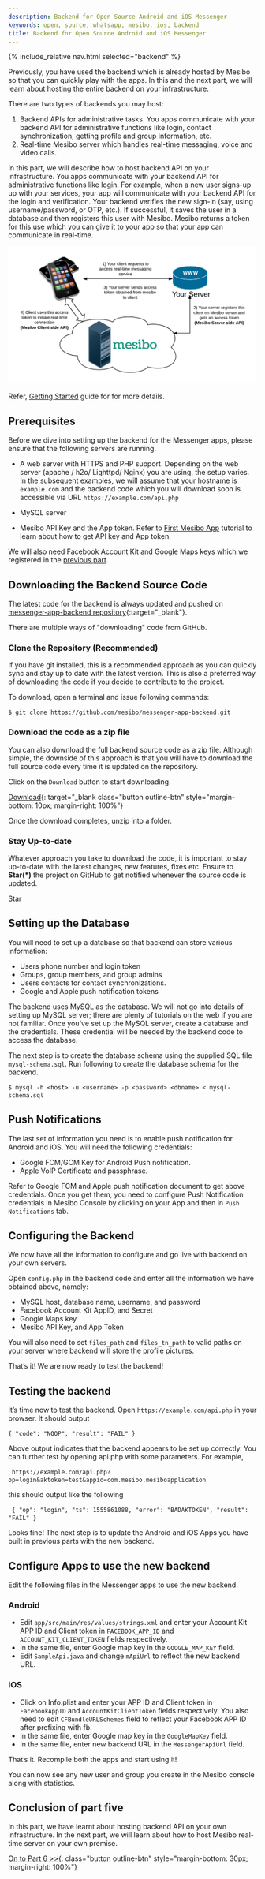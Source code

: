 ```yaml
---
description: Backend for Open Source Android and iOS Messenger
keywords: open, source, whatsapp, mesibo, ios, backend
title: Backend for Open Source Android and iOS Messenger
---
```

{% include_relative nav.html selected="backend" %}

Previously, you have used the backend which is already hosted by Mesibo so that you can quickly play with the apps. In this and the next part, we will learn about hosting the entire backend on your infrastructure.

There are two types of backends you may host:
 1. Backend APIs for administrative tasks. You apps communicate with your backend API for administrative functions like login, contact synchronization, getting profile and group information, etc.
 2. Real-time Mesibo server which handles real-time messaging, voice and video calls.

In this part, we will describe how to host backend API on your infrastructure. You apps communicate with your backend API for administrative functions like login. For example, when a new user signs-up up with your services, your app will communicate with your backend API for the login and verification. Your backend verifies the new sign-in (say, using username/password, or OTP, etc.). If successful, it saves the user in a database and then registers this user with Mesibo. Mesibo returns a token for this use which you can give it to your app so that your app can communicate in real-time.

![How mesibo works](/documentation/get-started/images/conceptual-arch-small.png)

Refer, [Getting Started](/documentation/get-started/) guide for for more details. 

## Prerequisites
Before we dive into setting up the backend for the Messenger apps, please ensure that the following servers are running.

- A web server with HTTPS and PHP support. Depending on the web server (apache / h2o/ Lighttpd/ Nginx) you are using, the setup varies. In the subsequent examples, we will assume that your hostname is `example.com` and the backend code which you will download soon is accessible via URL `https://example.com/api.php`

- MySQL server

- Mesibo API Key and the App token. Refer to [First Mesibo App](/documentation/tutorials/first-app/) tutorial to learn about how to get API key and App token. 

We will also need Facebook Account Kit and Google Maps keys which we registered in the [previous part](/documentation/tutorials/open-source-whatsapp-clone/customize/).

## Downloading the Backend Source Code
The latest code for the backend is always updated and pushed on [messenger-app-backend repository](https://github.com/mesibo/messenger-app-backend){:target="_blank"}.

There are multiple ways of "downloading" code from GitHub.

### Clone the Repository (Recommended)
If you have git installed, this is a recommended approach as you can quickly sync and stay up to date with the latest version. This is also a preferred way of downloading the code if you decide to contribute to the project. 

To download, open a terminal and issue following commands:

    $ git clone https://github.com/mesibo/messenger-app-backend.git

### Download the code as a zip file
You can also download the full backend source code as a zip file. Although simple, the downside of this approach is that you will have to download the full source code every time it is updated on the repository. 

Click on the `Download` button to start downloading.

[Download](https://github.com/mesibo/messenger-app-backend/archive/master.zip){: target="_blank class="button outline-btn" style="margin-bottom: 10px; margin-right: 100%"}

Once the download completes, unzip into a folder. 

### Stay Up-to-date
Whatever approach you take to download the code, it is important to stay up-to-date with the latest changes, new features, fixes etc. Ensure to **Star(*)** the project on GitHub to get notified whenever the source code is updated. 

<a class="github-button" href="https://github.com/mesibo/messenger-app-backend" target="_blank" data-icon="octicon-star" data-size="large" aria-label="Star mesibo/messenger-app-backend on GitHub">Star</a>

## Setting up the Database
You will need to set up a database so that backend can store various information:

- Users phone number and login token
- Groups, group members, and group admins
- Users contacts for contact synchronizations.
- Google and Apple push notification tokens

The backend uses MySQL as the database. We will not go into details of setting up MySQL server; there are plenty of tutorials on the web if you are not familiar. Once you’ve set up the MySQL server, create a database and the credentials. These credential will be needed by the backend code to access the database.

The next step is to create the database schema using the supplied SQL file `mysql-schema.sql`. Run following to create the database schema for the backend.

    $ mysql -h <host> -u <username> -p <password> <dbname> < mysql-schema.sql

## Push Notifications
The last set of information you need is to enable push notification for Android and iOS. You will need the following credentials:

 - Google FCM/GCM Key for Android Push notification.
 - Apple VoIP Certificate and passphrase.

Refer to Google FCM and Apple push notification document to get above credentials. Once you get them, you need to configure Push Notification credentials in Mesibo Console by clicking on your App and then in  `Push Notifications` tab.

## Configuring the Backend
We now have all the information to configure and go live with backend on your own servers.

Open `config.php` in the backend code and enter all the information we have obtained above, namely:

 - MySQL host, database name, username, and password
 - Facebook Account Kit AppID, and Secret
 - Google Maps key
 - Mesibo API Key, and App Token

You will also need to set `files_path` and `files_tn_path` to valid paths on your server where backend will store the profile pictures.

That’s it! We are now ready to test the backend!

## Testing the backend
It’s time now to test the backend. Open `https://example.com/api.php` in your browser. It should output

    { "code": "NOOP", "result": "FAIL" }

Above output indicates that the backend appears to be set up correctly. You can further test by opening api.php with some parameters. For example,

     https://example.com/api.php?op=login&aktoken=test&appid=com.mesibo.mesiboapplication

this should output like the following

     { "op": "login", "ts": 1555861088, "error": "BADAKTOKEN", "result": "FAIL" }

Looks fine! The next step is to update the Android and iOS Apps you have built in previous parts with the new backend.

## Configure Apps to use the new backend
Edit the following files in the Messenger apps to use the new backend.

### Android
 - Edit `app/src/main/res/values/strings.xml` and enter your Account Kit APP ID and Client token in `FACEBOOK_APP_ID` and `ACCOUNT_KIT_CLIENT_TOKEN` fields respectively.
 - In the same file, enter Google map key in the `GOOGLE_MAP_KEY` field.
 - Edit `SampleApi.java` and change `mApiUrl` to reflect the new backend URL.

### iOS
 - Click on Info.plist and enter your APP ID and Client token in `FacebookAppID` and `AccountKitClientToken` fields respectively. You also need to edit `CFBundleURLSchemes` field to reflect your Facebook APP ID after prefixing with fb.
 - In the same file, enter Google map key in the `GoogleMapKey` field.
 - In the same file, enter new backend URL in the `MessengerApiUrl` field.

That’s it. Recompile both the apps and start using it!

You can now see any new user and group you create in the Mesibo console along with statistics.

## Conclusion of part five

In this part, we have learnt about hosting backend API on your own infrastructure. In the next part, we will learn about how to host Mesibo real-time server on your own premise. 


[On to Part 6 >>](on-premise.md){: class="button outline-btn" style="margin-bottom: 30px; margin-right: 100%"}
